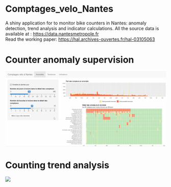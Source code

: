 # Comptages_velo_Nantes
A shiny application for to monitor bike counters in Nantes: anomaly detection, trend analysis and indicator calculations.
All the source data is available at : https://data.nantesmetropole.fr   
Read the working paper: https://hal.archives-ouvertes.fr/hal-03105063

# Counter anomaly supervision
![](gifs/Anomalies.gif)

# Counting trend analysis
![](gifs/Tendances.gif)
